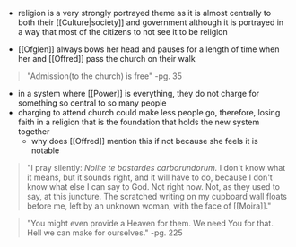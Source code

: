 - religion is a very strongly portrayed theme as it is almost centrally to both their [[Culture|society]] and government although it is portrayed in a way that most of the citizens to not see it to be religion

- [[Ofglen]] always bows her head and pauses for a length of time when her and [[Offred]] pass the church on their walk

>"Admission(to the church) is free"
> -pg. 35
- in a system where [[Power]] is everything, they do not charge for something so central to so many people
- charging to attend church could make less people go, therefore, losing faith in a religion that is the foundation that holds the new system together
	- why does [[Offred]] mention this if not because she feels it is notable

>"I pray silently: *Nolite te bastardes carborundorum.* I don't know what it means, but it sounds right, and it will have to do, because I don't know what else I can say to God. Not right now. Not, as they used to say, at this juncture. The scratched writing on my cupboard wall floats before me, left by an unknown woman, with the face of [[Moira]]."

>"You might even provide a Heaven for them. We need You for that. Hell we can make for ourselves."
> -pg. 225